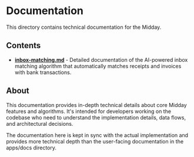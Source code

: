 # Documentation

This directory contains technical documentation for the Midday.

## Contents

- **[inbox-matching.md](./inbox-matching.md)** - Detailed documentation of the AI-powered inbox matching algorithm that automatically matches receipts and invoices with bank transactions.

## About

This documentation provides in-depth technical details about core Midday features and algorithms. It's intended for developers working on the codebase who need to understand the implementation details, data flows, and architectural decisions.

The documentation here is kept in sync with the actual implementation and provides more technical depth than the user-facing documentation in the apps/docs directory.
